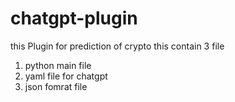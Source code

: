 # chatgpt-plugin
this Plugin for prediction of  crypto 
this contain 3 file 
1. python main file
2. yaml file for chatgpt
3. json fomrat file 
